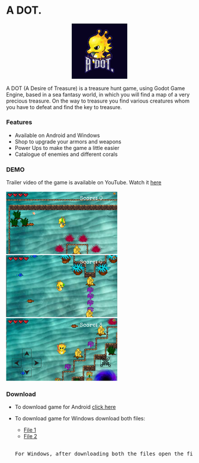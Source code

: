 # A DOT.

<p align="center">
	<img src="https://github.com/IITian20/A-DOT/blob/master/Project/Game_Icon.png?raw=true" width="150px">
</p>

A DOT (A Desire of Treasure) is a treasure hunt game, using Godot Game Engine, based in a sea fantasy world, in which you will find a map of a very precious treasure. On the way to treasure you find various creatures whom you have to defeat and find the key to treasure.

### Features
- Available on Android and Windows
- Shop to upgrade your armors and weapons
- Power Ups to make the game a little easier
- Catalogue of enemies and different corals

### DEMO
Trailer video of the game is available on YouTube. Watch it [here](https://www.youtube.com/watch?v=Gh4qMadVl_s)
<br><br>
<img src="https://github.com/IITian20/A-DOT/blob/master/Game_Shots/Pic1.png?raw=true" width=300px>
<br>
<img src="https://github.com/IITian20/A-DOT/blob/master/Game_Shots/Pic2.png?raw=true" width=300px>
<br>
<img src="https://github.com/IITian20/A-DOT/blob/master/Game_Shots/Pic3.jpg?raw=true" width=300px>

### Download
- To download game for Android [click here](https://github.com/IITian20/A-DOT/raw/master/Android/A%20DOT.apk)
- To download game for Windows download both files:
	* [File 1](https://github.com/IITian20/A-DOT/raw/master/Windows/A%20DOT.exe)
	* [File 2](https://github.com/IITian20/A-DOT/raw/master/Windows/A%20DOT.pck)
  <br>
  
  <pre>For Windows, after downloading both the files open the file with extension .exe to play the game.</pre>


